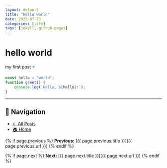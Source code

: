 ```yaml
---
layout: default
title: "hello world"
date: 2025-07-23
categories: [life]
tags: [jekyll, github-pages]
---
```


# hello world

my first post ⭐


```javascript
const hello = "world";
function greet() {
    console.log(`Hello, ${hello}!`);
}
```

---

## 📌 Navigation
- [← All Posts](/posts)
- [🏠 Home](/)
<!-- - [📧 Contact](/contact) -->

{% if page.previous %}
**Previous:** [{{ page.previous.title }}]({{ page.previous.url }})
{% endif %}

{% if page.next %}
**Next:** [{{ page.next.title }}]({{ page.next.url }})
{% endif %}